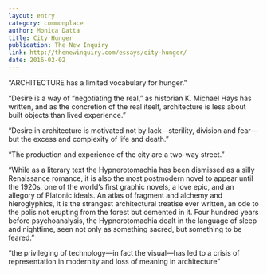 ```yaml
---
layout: entry
category: commonplace
author: Monica Datta
title: City Hunger
publication: The New Inquiry
link: http://thenewinquiry.com/essays/city-hunger/
date: 2016-02-02
---
```


“ARCHITECTURE has a limited vocabulary for hunger.”

“Desire is a way of “negotiating the real,” as historian K. Michael Hays has written, and as the concretion of the real itself, architecture is less about built objects than lived experience.”

“Desire in architecture is motivated not by lack—sterility, division and fear—but the excess and complexity of life and death.”

“The production and experience of the city are a two-way street.”

“While as a literary text the Hypnerotomachia has been dismissed as a silly Renaissance romance, it is also the most postmodern novel to appear until the 1920s, one of the world’s first graphic novels, a love epic, and an allegory of Platonic ideals. An atlas of fragment and alchemy and hieroglyphics, it is the strangest architectural treatise ever written, an ode to the polis not erupting from the forest but cemented in it. Four hundred years before psychoanalysis, the Hypnerotomachia dealt in the language of sleep and nighttime, seen not only as something sacred, but something to be feared.”

“the privileging of technology—in fact the visual—has led to a crisis of representation in modernity and loss of meaning in architecture”

